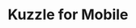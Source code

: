 ---
layout: full.html
algolia: true
title: Kuzzle for Mobile
description: Kuzzle for Mobile
order: 4000
---